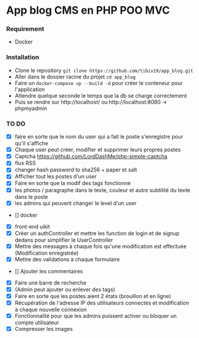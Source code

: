 # App blog CMS en PHP POO MVC

### Requirement

- Docker

### Installation
- Clone le repository `git clone https://github.com/tibix19/app_blog.git`
- Aller dans le dossier racine du projet `cd app_blog`
- Faire un `docker-compose up --build -d` pour créer le conteneur pour l'application
- Attendre quelque seconde le temps que la db se charge correctement
- Puis se rendre sur http://localhost/ ou http://localhost:8080 -> phpmyadmin 



### TO DO
- [x] faire en sorte que le nom du user qui a fait le poste s'enregistre pour qu'il s'affiche
- [x] Chaque user peut créer, modifier et supprimer leurs propres postes
- [x] Captcha https://github.com/LordDashMe/php-simple-captcha
- [x] flux RSS
- [x] changer hash password to sha256 + paper et salt
- [x] Afficher tout les postes d'un user
- [x] Faire en sorte que la modif des tags fonctionne
- [x] les photos / paragraphe dans le texte, couleur et autre subtilité du texte dans le poste
- [x] les admins qui peuvent changer le level d'un user
- [] docker
- [x] front-end uikit
- [x] Créer un authController et mettre les function de login et de signup dedans pour simplifier le UserController
- [x] Mettre des messages à chaque fois qu'une modification est effectuée (Modification enregistrée)
- [x] Mettre des validations à chaque formulaire
- [] Ajouter les commentaires
- [x] Faire une barre de recherche
- [x] (Admin peut ajouter ou enlever des tags)
- [x] Faire en sorte que les postes aient 2 états (brouillon et en ligne)
- [x] Récupération de l'adresse IP des utilisateurs connectés et modification à chaque nouvelle connexion
- [x] Fonctionnalité pour que les admins puissent activer ou bloquer un compte utilisateur 
- [x] Compresser les images
